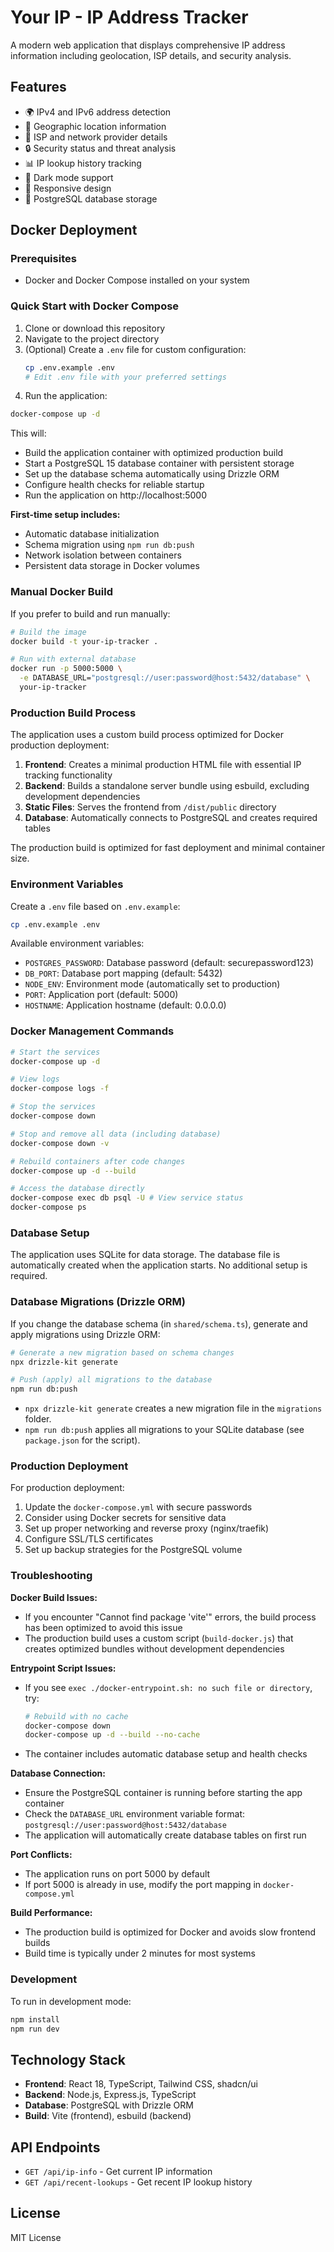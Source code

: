 # Your IP - IP Address Tracker

A modern web application that displays comprehensive IP address information including geolocation, ISP details, and security analysis.

## Features

- 🌍 IPv4 and IPv6 address detection
- 📍 Geographic location information
- 🏢 ISP and network provider details
- 🔒 Security status and threat analysis
- 📊 IP lookup history tracking
- 🌙 Dark mode support
- 📱 Responsive design
- 💾 PostgreSQL database storage

## Docker Deployment

### Prerequisites

- Docker and Docker Compose installed on your system

### Quick Start with Docker Compose

1. Clone or download this repository
2. Navigate to the project directory
3. (Optional) Create a `.env` file for custom configuration:
   ```bash
   cp .env.example .env
   # Edit .env file with your preferred settings
   ```
4. Run the application:

```bash
docker-compose up -d
```

This will:
- Build the application container with optimized production build
- Start a PostgreSQL 15 database container with persistent storage
- Set up the database schema automatically using Drizzle ORM
- Configure health checks for reliable startup
- Run the application on http://localhost:5000

**First-time setup includes:**
- Automatic database initialization
- Schema migration using `npm run db:push`
- Network isolation between containers
- Persistent data storage in Docker volumes

### Manual Docker Build

If you prefer to build and run manually:

```bash
# Build the image
docker build -t your-ip-tracker .

# Run with external database
docker run -p 5000:5000 \
  -e DATABASE_URL="postgresql://user:password@host:5432/database" \
  your-ip-tracker
```

### Production Build Process

The application uses a custom build process optimized for Docker production deployment:

1. **Frontend**: Creates a minimal production HTML file with essential IP tracking functionality
2. **Backend**: Builds a standalone server bundle using esbuild, excluding development dependencies
3. **Static Files**: Serves the frontend from `/dist/public` directory
4. **Database**: Automatically connects to PostgreSQL and creates required tables

The production build is optimized for fast deployment and minimal container size.

### Environment Variables

Create a `.env` file based on `.env.example`:

```bash
cp .env.example .env
```

Available environment variables:
- `POSTGRES_PASSWORD`: Database password (default: securepassword123)
- `DB_PORT`: Database port mapping (default: 5432)
- `NODE_ENV`: Environment mode (automatically set to production)
- `PORT`: Application port (default: 5000)
- `HOSTNAME`: Application hostname (default: 0.0.0.0)

### Docker Management Commands

```bash
# Start the services
docker-compose up -d

# View logs
docker-compose logs -f

# Stop the services
docker-compose down

# Stop and remove all data (including database)
docker-compose down -v

# Rebuild containers after code changes
docker-compose up -d --build

# Access the database directly
docker-compose exec db psql -U # View service status
docker-compose ps
```

### Database Setup

The application uses SQLite for data storage. The database file is automatically created when the application starts. No additional setup is required.

### Database Migrations (Drizzle ORM)

If you change the database schema (in `shared/schema.ts`), generate and apply migrations using Drizzle ORM:

```bash
# Generate a new migration based on schema changes
npx drizzle-kit generate

# Push (apply) all migrations to the database
npm run db:push
```

- `npx drizzle-kit generate` creates a new migration file in the `migrations` folder.
- `npm run db:push` applies all migrations to your SQLite database (see `package.json` for the script).

### Production Deployment

For production deployment:

1. Update the `docker-compose.yml` with secure passwords
2. Consider using Docker secrets for sensitive data
3. Set up proper networking and reverse proxy (nginx/traefik)
4. Configure SSL/TLS certificates
5. Set up backup strategies for the PostgreSQL volume

### Troubleshooting

**Docker Build Issues:**
- If you encounter "Cannot find package 'vite'" errors, the build process has been optimized to avoid this issue
- The production build uses a custom script (`build-docker.js`) that creates optimized bundles without development dependencies

**Entrypoint Script Issues:**
- If you see `exec ./docker-entrypoint.sh: no such file or directory`, try:
  ```bash
  # Rebuild with no cache
  docker-compose down
  docker-compose up -d --build --no-cache
  ```
- The container includes automatic database setup and health checks

**Database Connection:**
- Ensure the PostgreSQL container is running before starting the app container
- Check the `DATABASE_URL` environment variable format: `postgresql://user:password@host:5432/database`
- The application will automatically create database tables on first run

**Port Conflicts:**
- The application runs on port 5000 by default
- If port 5000 is already in use, modify the port mapping in `docker-compose.yml`

**Build Performance:**
- The production build is optimized for Docker and avoids slow frontend builds
- Build time is typically under 2 minutes for most systems

### Development

To run in development mode:

```bash
npm install
npm run dev
```

## Technology Stack

- **Frontend**: React 18, TypeScript, Tailwind CSS, shadcn/ui
- **Backend**: Node.js, Express.js, TypeScript
- **Database**: PostgreSQL with Drizzle ORM
- **Build**: Vite (frontend), esbuild (backend)

## API Endpoints

- `GET /api/ip-info` - Get current IP information
- `GET /api/recent-lookups` - Get recent IP lookup history

## License

MIT License